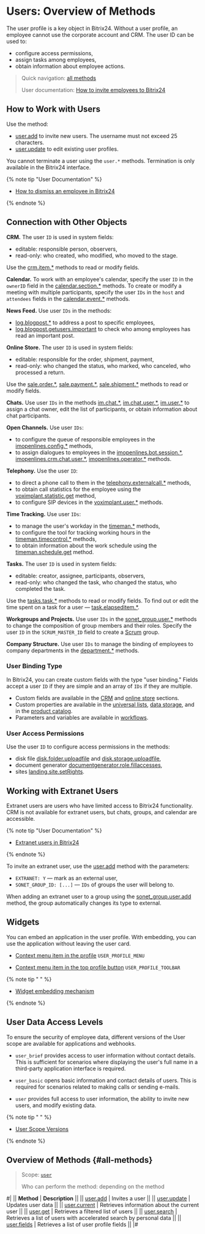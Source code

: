 # Users: Overview of Methods

The user profile is a key object in Bitrix24. Without a user profile, an employee cannot use the corporate account and CRM. The user ID can be used to:
- configure access permissions,
- assign tasks among employees,
- obtain information about employee actions.

> Quick navigation: [all methods](#all-methods)
> 
> User documentation: [How to invite employees to Bitrix24](https://helpdesk.bitrix24.com/open/21408738/)

## How to Work with Users

Use the method:

- [user.add](./user-add.md) to invite new users. The username must not exceed 25 characters.
- [user.update](./user-update.md) to edit existing user profiles.

You cannot terminate a user using the `user.*` methods. Termination is only available in the Bitrix24 interface.

{% note tip "User Documentation" %}

- [How to dismiss an employee in Bitrix24](https://helpdesk.bitrix24.com/open/25785571/)

{% endnote %}

## Connection with Other Objects

**CRM.** The user `ID` is used in system fields:

- editable: responsible person, observers,
- read-only: who created, who modified, who moved to the stage.

Use the [crm.item.*](../crm/universal/index.md) methods to read or modify fields.

**Calendar.** To work with an employee's calendar, specify the user `ID` in the `ownerID` field in the [calendar.section.*](../calendar/index.md) methods. To create or modify a meeting with multiple participants, specify the user `IDs` in the `host` and `attendees` fields in the [calendar.event.*](../calendar/calendar-event/index.md) methods.

**News Feed.** Use user `IDs` in the methods:

- [log.blogpost.*](../log/index.md) to address a post to specific employees,
- [log.blogpost.getusers.important](../log/log-blogpost-getusers-important.md) to check who among employees has read an important post.

**Online Store.** The user `ID` is used in system fields:

- editable: responsible for the order, shipment, payment,
- read-only: who changed the status, who marked, who canceled, who processed a return.

Use the [sale.order.*](../sale/order/index.md), [sale.payment.*](../sale/payment/index.md), [sale.shipment.*](../sale/shipment/index.md) methods to read or modify fields.

**Chats.** Use user `IDs` in the methods [im.chat.*](../chats/index.md), [im.chat.user.*](../chats/chat-users/index.md), [im.user.*](../chats/users/index.md) to assign a chat owner, edit the list of participants, or obtain information about chat participants.

**Open Channels.** Use user `IDs`:

- to configure the queue of responsible employees in the [imopenlines.config.*](../imopenlines/openlines/index.md) methods,
- to assign dialogues to employees in the [imopenlines.bot.session.*](../imopenlines/openlines/chat-bots/index.md), [imopenlines.crm.chat.user.*](../imopenlines/openlines/chats/index.md), [imopenlines.operator.*](../imopenlines/openlines/operators/index.md) methods.

**Telephony.** Use the user `ID`:

- to direct a phone call to them in the [telephony.externalcall.*](../telephony/index.md) methods,
- to obtain call statistics for the employee using the [voximplant.statistic.get](../telephony/voximplant-statistic-get.md) method,
- to configure SIP devices in the [voximplant.user.*](../telephony/voximplant/users/index.md) methods.

**Time Tracking.** Use user `IDs`:

- to manage the user's workday in the [timeman.*](../timeman/base/index.md) methods,
- to configure the tool for tracking working hours in the [timeman.timecontrol.*](../timeman/timecontrol/index.md) methods,
- to obtain information about the work schedule using the [timeman.schedule.get](../timeman/schedule/index.md) method.

**Tasks.** The user `ID` is used in system fields:

- editable: creator, assignee, participants, observers,
- read-only: who changed the task, who changed the status, who completed the task.

Use the [tasks.task.*](../tasks/index.md) methods to read or modify fields. To find out or edit the time spent on a task for a user — [task.elapseditem.*](../tasks/elapsed-item/index.md).

**Workgroups and Projects.** Use user `IDs` in the [sonet_group.user.*](../sonet-group/members/index.md) methods to change the composition of group members and their roles. Specify the user `ID` in the `SCRUM_MASTER_ID` field to create a [Scrum](../sonet-group/scrum/index.md) group.

**Company Structure.** Use user `IDs` to manage the binding of employees to company departments in the [department.*](../departments/index.md) methods.

### User Binding Type

In Bitrix24, you can create custom fields with the type "user binding." Fields accept a user `ID` if they are simple and an array of `IDs` if they are multiple.

- Custom fields are available in the [CRM](../crm/index.md) and [online store](../sale/index.md) sections.
- Custom properties are available in the [universal lists](../lists/index.md), [data storage](../entity/index.md), and in the [product catalog](../catalog/index.md).
- Parameters and variables are available in [workflows](../bizproc/index.md).

### User Access Permissions

Use the user `ID` to configure access permissions in the methods:

- disk file [disk.folder.uploadfile](../disk/folder/disk-folder-upload-file.md) and [disk.storage.uploadfile](../disk/storage/disk-storage-upload-file.md),
- document generator [documentgenerator.role.fillaccesses](../document-generator/role/document-generator-role-fill-accesses.md),
- sites [landing.site.setRights](../landing/rights/role-model/landing-role-set-rights.md).

## Working with Extranet Users

Extranet users are users who have limited access to Bitrix24 functionality. CRM is not available for extranet users, but chats, groups, and calendar are accessible.

{% note tip "User Documentation" %}

- [Extranet users in Bitrix24](https://helpdesk.bitrix24.com/open/18070866/)

{% endnote %}

To invite an extranet user, use the [user.add](./user-add.md) method with the parameters:

- `EXTRANET: Y` — mark as an external user,
- `SONET_GROUP_ID: [...]` — `IDs` of groups the user will belong to.

When adding an extranet user to a group using the [sonet_group.user.add](../sonet-group/members/sonet-group-user-add.md) method, the group automatically changes its type to external.

## **Widgets**

You can embed an application in the user profile. With embedding, you can use the application without leaving the user card.

- [Context menu item in the profile](../widgets/user-profile/profile-menu.md) `USER_PROFILE_MENU`

- [Context menu item in the top profile button](../widgets/user-profile/profile-toolbar.md) `USER_PROFILE_TOOLBAR`

{% note tip " " %}

- [Widget embedding mechanism](../widgets/index.md)

{% endnote %}

## User Data Access Levels

To ensure the security of employee data, different versions of the User scope are available for applications and webhooks.

- `user_brief` provides access to user information without contact details. This is sufficient for scenarios where displaying the user's full name in a third-party application interface is required.

- `user_basic` opens basic information and contact details of users. This is required for scenarios related to making calls or sending e-mails.

- `user` provides full access to user information, the ability to invite new users, and modify existing data.

{% note tip " " %}

- [User Scope Versions](user-scope.md)

{% endnote %}

## Overview of Methods {#all-methods}

> Scope: [`user`](../scopes/permissions.md)
>
> Who can perform the method: depending on the method

#|
|| **Method** | **Description** ||
|| [user.add](user-add.md) | Invites a user ||
|| [user.update](user-update.md) | Updates user data ||
|| [user.current](user-current.md) | Retrieves information about the current user ||
|| [user.get](user-get.md) | Retrieves a filtered list of users ||
|| [user.search](user-search.md) | Retrieves a list of users with accelerated search by personal data ||
|| [user.fields](user-fields.md) | Retrieves a list of user profile fields ||
|#